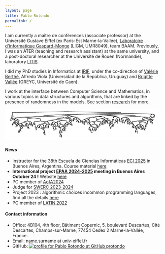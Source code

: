 ```yaml
---
layout: page
title: Pablo Rotondo
permalink: /
---
```



 I am currently a maître de conférences (associate professor) at the Université Gustave Eiffel (ex Paris-Est Marne-la-Vallée), [Laboratoire d'informatique Gaspard-Monge][ligm] (LIGM, UMR8049), team BAAM.  Previously, I was an ATER (teaching and research assistant) at the same university, and a post-doctoral researcher at the Université de Rouen (Normandie), laboratory [LITIS][litis].
 
 
I did my PhD studies in Informatics at [IRIF][irif], under the co-direction of [Valérie Berthé][valerie], Alfredo Viola (Universidad de la República, Uruguay) and [Brigitte Vallée][brigitte] (GREYC, Université de Caen). 
<!-- The manuscript is available <a href="https://www.irif.fr/_media/users/rotondo/these-rotondo.pdf" rel="nofollow">here</a>.-->

I work at the interface between Computer Science and Mathematics, in various topics in data structures and algorithms, that are linked by the presence of randomness in the models. See section <a href="/research/">research</a> for more.

 
 
 
[brigitte]: https://vallee.users.greyc.fr/
[valerie]:   https://www.irif.univ-paris-diderot.fr/~berthe/
[litis]: https://www.litislab.fr/
[ligm]: http://ligm.u-pem.fr/accueil/
[irif]: https://www.irif.univ-paris-diderot.fr/


<center>
<img src="/assets/outname-1.png">
</center>


<h4>News</h4><ul>
<li>Instructor for the 38th Escuela de Ciencias Informáticas <a href="https://eci.dc.uba.ar/">ECI 2025</a> in Buenos Aires, Argentina. Course material <a href="/eci-25/">here</a></li>
<li><b>International project <a href="/stic-amsud-epaa/">EPAA 2024-2025</a> meeting in Buenos Aires October 24 !</b>  Website <a href="/stic-amsud-epaa-kickoff/">here</a></li>
<li>PC member of <a href="https://www.math.aau.at/AofA2024/">AofA2024</a>
</li>
<li>Judge for <a href="https://swerc.eu/2023/">SWERC 2023-2024</a>
</li>
<li>Project 2023 : algorithmic choices incommon programming languages, find all the details <a href="/algo-cnrs-23/">here</a></li>
<li>PC member of <a href="http://www.wikicfp.com/cfp/servlet/event.showcfp?eventid=148821&copyownerid=171324">LATIN 2022</a>
</li>
</ul>

<!--<img src="/assets/photo.jpeg">-->
 

<h4>Contact information</h4>
<ul>
<li>Office: 4B104, 4th floor, Bâtiment Copernic, 5, boulevard Descartes, Cité Descartes, Champs-sur-Marne, 77454 Cedex 2 Marne-la-Vallée, France.
</li>
<li>Email: name.surname at univ-eiffel.fr
</li>
<li>GitHub: <a href="https://github.com/PRotondo" >
<img src="https://assets.github.com/images/icons/emoji/octocat.png" width="10px" alt="profile for Pablo Rotondo at GitHub" >
protondo</a></li>

</ul>

